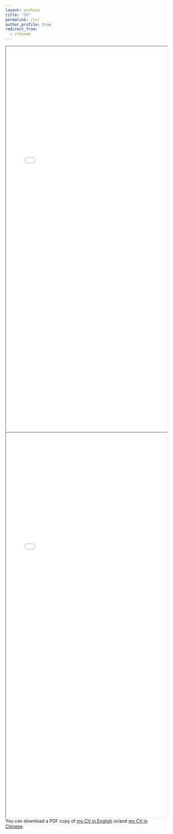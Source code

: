 ```yaml
---
layout: archive
title: "CV"
permalink: /cv/
author_profile: true
redirect_from:
  - /resume
---
```


<div class="box">
  <iframe src="/files/pdf/CV_English24Dec18.pdf" frameborder="10" scrolling="no" width="100%" height="1200" align="left"> </iframe>
</div>

<div class="box">
  <iframe src="/files/pdf/CV_Chinese24Dec18.pdf" frameborder="10" scrolling="no" width="100%" height="1200" align="left"> </iframe>
</div>


You can download a PDF copy of [my CV in English](/files/pdf/CV_English24Dec18.pdf) or/and [my CV in Chinese](/files/pdf/CV_Chinese24Dec18.pdf).
